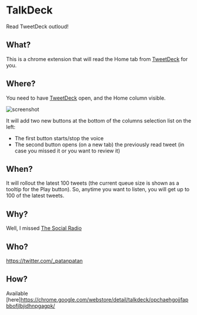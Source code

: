 # TalkDeck
Read TweetDeck outloud!

## What?
This is a chrome extension that will read the Home tab from [TweetDeck](https://tweetdeck.twitter.com) for you.

## Where?
You need to have [TweetDeck](https://tweetdeck.twitter.com) open, and the Home column visible.

![screenshot](https://cloud.githubusercontent.com/assets/3673051/22264581/42037686-e257-11e6-9832-1df91ac94bb3.png)

It will add two new buttons at the bottom of the columns selection list on the left:
- The first button starts/stop the voice
- The second button opens (on a new tab) the previously read tweet (in case you missed it or you want to review it)

## When?
It will rollout the latest 100 tweets (the current queue size is shown as a tooltip for the Play button).
So, anytime you want to listen, you will get up to 100 of the latest tweets.

## Why?
Well, I missed [The Social Radio](https://twitter.com/thesocialradio)

## Who?
https://twitter.com/_patanpatan

## How?
Available [here]https://chrome.google.com/webstore/detail/talkdeck/opchaehgojjfapbbofjlbjidhnpgagpk/
